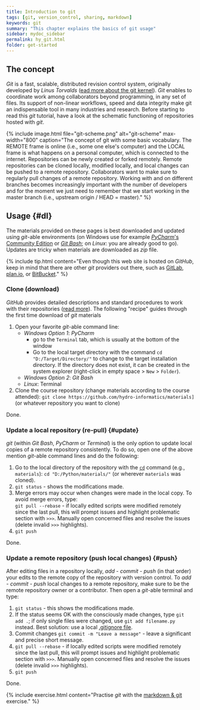 ```yaml
---
title: Introduction to git
tags: [git, version_control, sharing, markdown]
keywords: git
summary: "This chapter explains the basics of git usage"
sidebar: mydoc_sidebar
permalink: hy_git.html
folder: get-started
---
```


## The concept
*Git* is a fast, scalable, distributed revision control system, originally developed by *Linus Torvalds*  ([ead more about the git kernel](https://git.kernel.org/)). *Git* enables to coordinate work among collaborators beyond programming, in any set of files. Its support of non-linear workflows, speed and data integrity make git an indispensable tool in many industries and research. Before starting to read this *git* tutorial, have a look at the schematic functioning of repositories hosted with *git*.

{% include image.html file="git-scheme.png" alt="git-scheme" max-width="800" caption="The concept of git with some basic vocabulary. The REMOTE frame is online (i.e., some one else's computer) and the LOCAL frame is what happens on a personal computer, which is connected to the internet. Repositories can be newly created or forked remotely. Remote repositories can be cloned locally, modified locally, and local changes can be pushed to a remote repository. Collaborators want to make sure to regularly pull changes of a remote repository. Working with and on different branches becomes increasingly important with the number of developers and for the moment we just need to remember that we start working in the master branch (i.e., upstream origin / HEAD = master)." %}  

## Usage {#dl}
The materials provided on these pages is best downloaded and updated using *git*-able environments (on Windows use for example [*PyCharm*'s Community Edition](https://www.jetbrains.com/pycharm/) or [*Git Bash*](https://git-scm.com/downloads); on *Linux*: you are already good to go). Updates are tricky when materials are downloaded as *zip* file.

{% include tip.html content="Even though this web site is hosted on *GitHub*, keep in mind that there are other *git* providers out there, such as [GitLab](https://gitlab.com/pages), [plan.io](https://plan.io/knowledge-management/), or [BitBucket](https://bitbucket.org/)." %}

### Clone (download)
*GitHub* provides detailed descriptions and standard procedures to work with their repositories ([read more](https://help.github.com/en/articles/cloning-a-repository)). The following "recipe" guides through the first time download of *git* materials

1. Open your favorite *git*-able command line:
    * *Windows Option 1*: *PyCharm*
        + go to the `Terminal` tab, which is usually at the bottom of the window
        + Go to the local target directory with the command `cd "D:/Target/Directory/"` to change to the target installation directory. If the directory does not exist, it can be created in the system explorer (right-click in empty space > `New` > `Folder`).
    * *Windows Option 2*: *Git Bash*
    * *Linux*: Terminal
1. Clone the course repository (change materials according to the course attended): `git clone https://github.com/hydro-informatics/materials]` (or whatever repository you want to clone)

Done.

### Update a local repository (re-pull) {#update}

*git* (within *Git Bash*, *PyCharm* or *Terminal*) is the only option to update local copies of a remote repository consistently. To do so, open one of the above mention *git*-able command lines and do the following:

1. Go to the local directory of the repository with the [`cd`](https://en.wikipedia.org/wiki/Cd_(command)) command (e.g., `materials`): `cd "D:/Python/materials/"` (or wherever `materials` was cloned).
1. `git status` - shows the modifications made.
1.  Merge errors may occur when changes were made in the local copy. To avoid merge errors, type: </br> `git pull --rebase` - if locally edited scripts were modified remotely since the last pull, this will prompt issues and highlight problematic section with `>>>`. Manually open concerned files and resolve the issues (delete invalid `>>>` highlights).
1. `git push`

Done.


### Update a remote repository (push local changes) {#push}

After editing files in a repository locally, *add* - *commit* - *push* (in that order) your edits to the remote copy of the repository with version control. To *add* - *commit* - *push* local changes to a remote repository, make sure to be the remote repository owner or a contributor. Then open a *git*-able terminal and type:
1. `git status` - this shows the modifications made.
1. If the status seems OK with the consciously made changes, type `git add .`; if only single files were changed, use `git add filename.py` instead. Best solution: use a local [.gitignore file](https://help.github.com/en/github/using-git/ignoring-files).
1. Commit changes `git commit -m "Leave a message"` - leave a significant and precise short message.
1. `git pull --rebase` - if locally edited scripts were modified remotely since the last pull, this will prompt issues and highlight problematic section with `>>>`. Manually open concerned files and resolve the issues (delete invalid `>>>` highlights).
1. `git push`

Done.

{% include exercise.html content="Practise *git* with the [markdown & git](ex_git.html) exercise." %}
